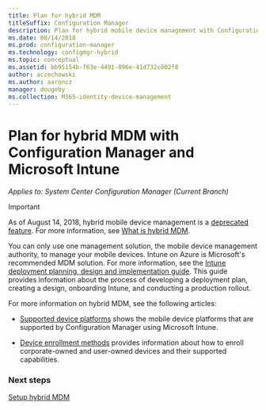 ```yaml
---
title: Plan for hybrid MDM
titleSuffix: Configuration Manager
description: Plan for hybrid mobile device management with Configuration Manager and Microsoft Intune.
ms.date: 08/14/2018
ms.prod: configuration-manager
ms.technology: configmgr-hybrid
ms.topic: conceptual
ms.assetid: bb95154b-f63e-4491-896e-41d732c802f8
author: aczechowski
ms.author: aaroncz
manager: dougeby
ms.collection: M365-identity-device-management
---
```


# Plan for hybrid MDM with Configuration Manager and Microsoft Intune

*Applies to: System Center Configuration Manager (Current Branch)*


> [!Important]  
> As of August 14, 2018, hybrid mobile device management is a [deprecated feature](/sccm/core/plan-design/changes/deprecated/removed-and-deprecated-cmfeatures). For more information, see [What is hybrid MDM](/sccm/mdm/understand/hybrid-mobile-device-management).<!--Intune feature 2683117-->  


You can only use one management solution, the mobile device management authority, to manage your mobile devices. Intune on Azure is Microsoft's recommended MDM solution. For more information, see the [Intune deployment planning, design and implementation guide](https://docs.microsoft.com/intune/plan-design/introduction). This guide provides information about the process of developing a deployment plan, creating a design, onboarding Intune, and conducting a production rollout.

For more information on hybrid MDM, see the following articles:
- [Supported device platforms](supported-device-platforms-for-hybrid.md) shows the mobile device platforms that are supported by Configuration Manager using Microsoft Intune.

- [Device enrollment methods](device-enrollment-methods.md) provides information about how to enroll corporate-owned and user-owned devices and their supported capabilities.


### Next steps

 [Setup hybrid MDM](../deploy-use/setup-hybrid-mdm.md)

